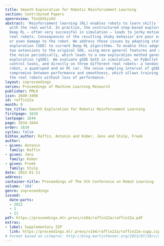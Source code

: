 ```yaml
---
title: Smooth Exploration for Robotic Reinforcement Learning
section: Contributed Papers
openreview: TSuSGVkjuXd
abstract: 'Reinforcement learning (RL) enables robots to learn skills from interactions
  with the real world. In practice, the unstructured step-based exploration used in
  Deep RL – often very successful in simulation – leads to jerky motion patterns on
  real robots. Consequences of the resulting shaky behavior are poor exploration,
  or even damage to the robot. We address these issues by adapting state-dependent
  exploration (SDE) to current Deep RL algorithms. To enable this adaptation, we propose
  two extensions to the original SDE, using more general features and re-sampling
  the noise periodically, which leads to a new exploration method generalized state-dependent
  exploration (gSDE). We evaluate gSDE both in simulation, on PyBullet continuous
  control tasks, and directly on three different real robots: a tendon-driven elastic
  robot, a quadruped and an RC car. The noise sampling interval of gSDE enables a
  compromise between performance and smoothness, which allows training directly on
  the real robots without loss of performance.'
layout: inproceedings
series: Proceedings of Machine Learning Research
publisher: PMLR
issn: 2640-3498
id: raffin22a
month: 0
tex_title: Smooth Exploration for Robotic Reinforcement Learning
firstpage: 1634
lastpage: 1644
page: 1634-1644
order: 1634
cycles: false
bibtex_author: Raffin, Antonin and Kober, Jens and Stulp, Freek
author:
- given: Antonin
  family: Raffin
- given: Jens
  family: Kober
- given: Freek
  family: Stulp
date: 2022-01-11
address:
container-title: Proceedings of The 5th Conference on Robot Learning
volume: '164'
genre: inproceedings
issued:
  date-parts:
  - 2022
  - 1
  - 11
pdf: https://proceedings.mlr.press/v164/raffin22a/raffin22a.pdf
extras:
- label: Supplementary ZIP
  link: https://proceedings.mlr.press/v164/raffin22a/raffin22a-supp.zip
# Format based on citeproc: http://blog.martinfenner.org/2013/07/30/citeproc-yaml-for-bibliographies/
---
```

